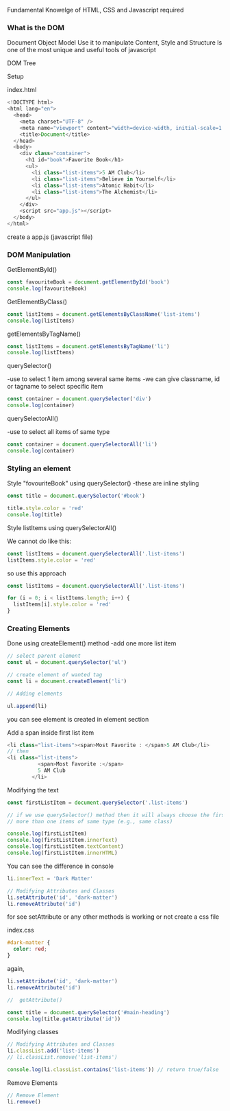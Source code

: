 Fundamental Knowelge of HTML, CSS and Javascript required

### What is the DOM

Document Object Model
Use it to manipulate Content, Style and Structure
Is one of the most unique and useful tools of javascript

DOM Tree

Setup

index.html

```js
<!DOCTYPE html>
<html lang="en">
  <head>
    <meta charset="UTF-8" />
    <meta name="viewport" content="width=device-width, initial-scale=1.0" />
    <title>Document</title>
  </head>
  <body>
    <div class="container">
      <h1 id="book">Favorite Book</h1>
      <ul>
        <li class="list-items">5 AM Club</li>
        <li class="list-items">Believe in Yourself</li>
        <li class="list-items">Atomic Habit</li>
        <li class="list-items">The Alchemist</li>
      </ul>
    </div>
    <script src="app.js"></script>
  </body>
</html>
```

create a app.js (javascript file)

### DOM Manipulation

GetElementById()

```js
const favouriteBook = document.getElementById('book')
console.log(favouriteBook)
```

GetElementByClass()

```js
const listItems = document.getElementsByClassName('list-items')
console.log(listItems)
```

getElementsByTagName()

```js
const listItems = document.getElementsByTagName('li')
console.log(listItems)
```

querySelector()

-use to select 1 item among several same items
-we can give classname, id or tagname to select specific item

```js
const container = document.querySelector('div')
console.log(container)
```

querySelectorAll()

-use to select all items of same type

```js
const container = document.querySelectorAll('li')
console.log(container)
```

### Styling an element

Style "fovouriteBook" using querySelector()
-these are inline styling

```js
const title = document.querySelector('#book')

title.style.color = 'red'
console.log(title)
```

Style listItems using querySelectorAll()

We cannot do like this:

```js
const listItems = document.querySelectorAll('.list-items')
listItems.style.color = 'red'
```

so use this approach

```js
const listItems = document.querySelectorAll('.list-items')

for (i = 0; i < listItems.length; i++) {
  listItems[i].style.color = 'red'
}
```

### Creating Elements

Done using createElement() method
-add one more list item

```js
// select parent element
const ul = document.querySelector('ul')

// create element of wanted tag
const li = document.createElement('li')

// Adding elements

ul.append(li)
```

you can see element is created in element section

Add a span inside first list item

```js
<li class="list-items"><span>Most Favorite : </span>5 AM Club</li>
// then
<li class="list-items">
          <span>Most Favorite :</span>
          5 AM Club
        </li>
```

Modifying the text

```js
const firstListItem = document.querySelector('.list-items')

// if we use querySelector() method then it will always choose the first item if there are
// more than one items of same type (e.g., same class)

console.log(firstListItem)
console.log(firstListItem.innerText)
console.log(firstListItem.textContent)
console.log(firstListItem.innerHTML)
```

You can see the difference in console

```js
li.innerText = 'Dark Matter'

// Modifying Attributes and Classes
li.setAttribute('id', 'dark-matter')
li.removeAttribute('id')
```

for see setAttribute or any other methods is working or not create a css file

index.css

```css
#dark-matter {
  color: red;
}
```

again,

```js
li.setAttribute('id', 'dark-matter')
li.removeAttribute('id')

//  getAttribute()

const title = document.querySelector('#main-heading')
console.log(title.getAttribute('id'))
```

Modifying classes

```js
// Modifying Attributes and Classes
li.classList.add('list-items')
// li.classList.remove('list-items')

console.log(li.classList.contains('list-items')) // return true/false
```

Remove Elements

```js
// Remove Element
li.remove()
```
